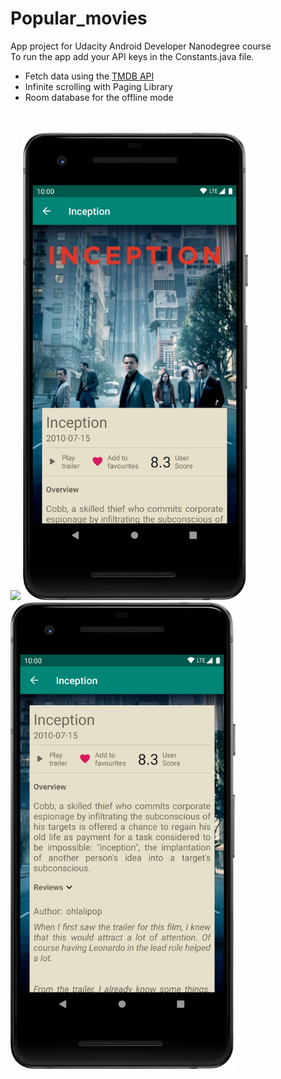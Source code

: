# Popular_movies

App project for Udacity Android Developer Nanodegree course <br>
To run the app add your API keys in the Constants.java file.

* Fetch data using the  <a href="https://www.themoviedb.org" target="_blank">TMDB API</a>
* Infinite scrolling with Paging Library
* Room database for the offline mode
<br>
<br>
<img src="s1.png" width="360px"/>
<img src="s2.png" width="360px"/>
<img src="s3.png" width="360px"/>
